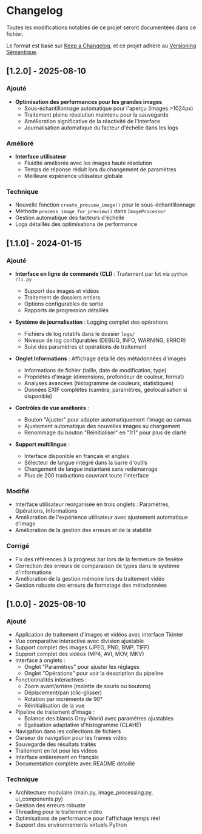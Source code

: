 # Changelog

Toutes les modifications notables de ce projet seront documentées dans ce fichier.

Le format est basé sur [Keep a Changelog](https://keepachangelog.com/fr/1.0.0/),
et ce projet adhère au [Versioning Sémantique](https://semver.org/lang/fr/).

## [1.2.0] - 2025-08-10

### Ajouté
- **Optimisation des performances pour les grandes images**
  - Sous-échantillonnage automatique pour l'aperçu (images >1024px)
  - Traitement pleine résolution maintenu pour la sauvegarde
  - Amélioration significative de la réactivité de l'interface
  - Journalisation automatique du facteur d'échelle dans les logs

### Amélioré
- **Interface utilisateur**
  - Fluidité améliorée avec les images haute résolution
  - Temps de réponse réduit lors du changement de paramètres
  - Meilleure expérience utilisateur globale

### Technique
- Nouvelle fonction `create_preview_image()` pour le sous-échantillonnage
- Méthode `process_image_for_preview()` dans `ImageProcessor`
- Gestion automatique des facteurs d'échelle
- Logs détaillés des optimisations de performance

## [1.1.0] - 2024-01-15

### Ajouté
- **Interface en ligne de commande (CLI)** : Traitement par lot via `python cli.py`
  - Support des images et vidéos
  - Traitement de dossiers entiers
  - Options configurables de sortie
  - Rapports de progression détaillés
  
- **Système de journalisation** : Logging complet des opérations
  - Fichiers de log rotatifs dans le dossier `logs/`
  - Niveaux de log configurables (DEBUG, INFO, WARNING, ERROR)
  - Suivi des paramètres et opérations de traitement
  
- **Onglet Informations** : Affichage détaillé des métadonnées d'images
  - Informations de fichier (taille, date de modification, type)
  - Propriétés d'image (dimensions, profondeur de couleur, format)
  - Analyses avancées (histogramme de couleurs, statistiques)
  - Données EXIF complètes (caméra, paramètres, géolocalisation si disponible)

- **Contrôles de vue améliorés** :
  - Bouton "Ajuster" pour adapter automatiquement l'image au canvas
  - Ajustement automatique des nouvelles images au chargement
  - Renommage du bouton "Réinitialiser" en "1:1" pour plus de clarté

- **Support multilingue** :
  - Interface disponible en français et anglais
  - Sélecteur de langue intégré dans la barre d'outils
  - Changement de langue instantané sans redémarrage
  - Plus de 200 traductions couvrant toute l'interface

### Modifié
- Interface utilisateur reorganisée en trois onglets : Paramètres, Opérations, Informations
- Amélioration de l'expérience utilisateur avec ajustement automatique d'image
- Amélioration de la gestion des erreurs et de la stabilité

### Corrigé
- Fix des références à la progress bar lors de la fermeture de fenêtre
- Correction des erreurs de comparaison de types dans le système d'informations
- Amélioration de la gestion mémoire lors du traitement vidéo
- Gestion robuste des erreurs de formatage des métadonnées

## [1.0.0] - 2025-08-10

### Ajouté
- Application de traitement d'images et vidéos avec interface Tkinter
- Vue comparative interactive avec division ajustable
- Support complet des images (JPEG, PNG, BMP, TIFF)
- Support complet des vidéos (MP4, AVI, MOV, MKV)
- Interface à onglets :
  - Onglet "Paramètres" pour ajuster les réglages
  - Onglet "Opérations" pour voir la description du pipeline
- Fonctionnalités interactives :
  - Zoom avant/arrière (molette de souris ou boutons)
  - Déplacement/pan (clic-glisser)
  - Rotation par incréments de 90°
  - Réinitialisation de la vue
- Pipeline de traitement d'image :
  - Balance des blancs Gray-World avec paramètres ajustables
  - Égalisation adaptative d'histogramme (CLAHE)
- Navigation dans les collections de fichiers
- Curseur de navigation pour les frames vidéo
- Sauvegarde des résultats traités
- Traitement en lot pour les vidéos
- Interface entièrement en français
- Documentation complète avec README détaillé

### Technique
- Architecture modulaire (main.py, image_processing.py, ui_components.py)
- Gestion des erreurs robuste
- Threading pour le traitement vidéo
- Optimisations de performance pour l'affichage temps réel
- Support des environnements virtuels Python
